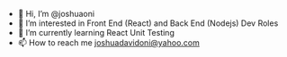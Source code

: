 - 👋 Hi, I’m @joshuaoni
- 👀 I’m interested in Front End (React) and Back End (Nodejs) Dev Roles 
- 🌱 I’m currently learning React Unit Testing 
- 📫 How to reach me joshuadavidoni@yahoo.com

<!---
joshuaoni/joshuaoni is a ✨ special ✨ repository because its `README.md` (this file) appears on your GitHub profile.
You can click the Preview link to take a look at your changes.
--->
